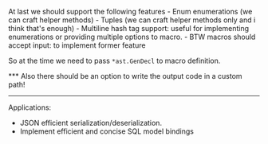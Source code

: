 At last we should support the following features
    - Enum enumerations (we can craft helper methods)
    - Tuples (we can craft helper methods only and i think that's enough)
    - Multiline hash tag support: useful for implementing enumerations or providing multiple options to macro.
    - BTW macros should accept input: to implement former feature

So at the time we need to pass `*ast.GenDecl` to macro definition.

*** Also there should be an option to write the output code in a custom path!

----------------------------------------------------------------------------------------------

Applications:
 - JSON efficient serialization/deserialization.
 - Implement efficient and concise SQL model bindings